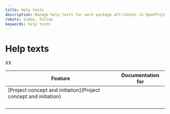 ```yaml
---
title: Help texts
description: Manage help texts for work package attributes in OpenProject
robots: index, follow
keywords: help texts
---
```


# Help texts

XX

| Feature                                                      | Documentation for |
| ------------------------------------------------------------ | ----------------- |
| [Project concept and initiation](Project concept and initiation) |                   |
|                                                              |                   |
|                                                              |                   |
|                                                              |                   |
|                                                              |                   |

